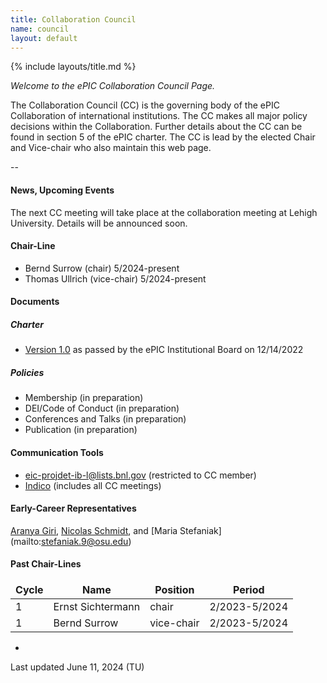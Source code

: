 ```yaml
---
title: Collaboration Council
name: council
layout: default
---
```


{% include layouts/title.md %}

*Welcome to the ePIC Collaboration Council Page.*

The Collaboration Council (CC) is the governing body of the ePIC Collaboration of international institutions. The CC makes all major policy decisions within the Collaboration. Further details about the CC can be found in section 5 of the ePIC charter. The CC is lead by the elected Chair and Vice-chair who also maintain this web page. 

--

#### News, Upcoming Events
The next CC meeting will take place at the collaboration meeting at Lehigh University. Details will be announced soon.

#### Chair-Line

* Bernd Surrow (chair) 5/2024-present
* Thomas Ullrich (vice-chair) 5/2024-present

#### Documents
##### Charter
*  [Version 1.0](https://zenodo.org/records/11584258) as passed by the ePIC Institutional Board on 12/14/2022 

##### Policies
* Membership (in preparation)
* DEI/Code of Conduct (in preparation)
* Conferences and Talks (in preparation)
* Publication (in preparation)

#### Communication Tools
* [eic-projdet-ib-l@lists.bnl.gov](https://lists.bnl.gov/mailman/listinfo/eic-projdet-ib-l) (restricted to CC member)
* [Indico](https://indico.bnl.gov/category/437/) (includes all CC meetings)

#### Early-Career Representatives

[Aranya Giri](mailto:aranyagiri230597@gmail.com), [Nicolas Schmidt](mailto:schmidtnv@ornl.gov), and [Maria Stefaniak] (mailto:stefaniak.9@osu.edu)

#### Past Chair-Lines

<style>
table, td, th {
   border: none!important;
}
</style>

| Cycle | Name | Position | Period |
| ----- | ---- | -------- | ------ |
| 1 | Ernst Sichtermann | chair | 2/2023-5/2024 |
| 1 | Bernd Surrow | vice-chair | 2/2023-5/2024 |

-
Last updated June 11, 2024 (TU)


